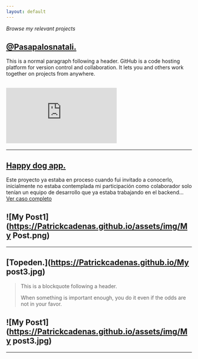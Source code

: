 ```yaml
---
layout: default
---
```


_Browse my relevant projects_


## [@Pasapalosnatali.](https://Patrickcadenas.github.io/pasapalosnatali.html)

This is a normal paragraph following a header. GitHub is a code hosting platform for version control and collaboration. It lets you and others work together on projects from anywhere.

![My Post1](https://Patrickcadenas.github.io/assets/img/pasapalosnatali.html)
---
---
## [Happy dog app.](https://Patrickcadenas.github.io/happydog-app.html)

Este proyecto ya estaba en proceso cuando fui invitado a conocerlo, inicialmente no estaba contemplada mi participación como colaborador solo tenían un equipo de desarrollo que ya estaba trabajando en el backend... [Ver caso completo](./happydog-app.html)

![My Post1](https://Patrickcadenas.github.io/assets/img/My Post.png)
---
---
## [Topeden.](https://Patrickcadenas.github.io/My post3.jpg)

> This is a blockquote following a header.
>
> When something is important enough, you do it even if the odds are not in your favor.

![My Post1](https://Patrickcadenas.github.io/assets/img/My post3.jpg)
---
---
